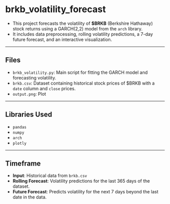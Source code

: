 # brkb_volatility_forecast

- This project forecasts the volatility of **$BRKB** (Berkshire Hathaway) stock returns using a GARCH(2,2) model from the `arch` library.
- It includes data preprocessing, rolling volatility predictions, a 7-day future forecast, and an interactive visualization.

---

## Files
- `brkb_volatility.py`: Main script for fitting the GARCH model and forecasting volatility.
- `brkb.csv`: Dataset containing historical stock prices of $BRKB with a `date` column and `close` prices.
- `output.png`: Plot

---

## Libraries Used
- `pandas`
- `numpy`
- `arch` 
- `plotly` 

---

## Timeframe
- **Input**: Historical data from `brkb.csv`
- **Rolling Forecast**: Volatility predictions for the last 365 days of the dataset.
- **Future Forecast**: Predicts volatility for the next 7 days beyond the last date in the data.
